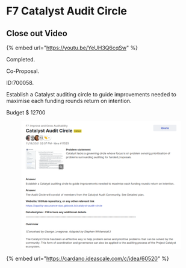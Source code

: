 # F7 Catalyst Audit Circle



## Close out Video

{% embed url="https://youtu.be/YeUH3Q6cqSw" %}

Completed.&#x20;

Co-Proposal.&#x20;

ID:700058.&#x20;

Establish a Catalyst auditing circle to guide improvements needed to maximise each funding rounds return on intention.&#x20;

Budget $ 12700

<figure><img src="../../.gitbook/assets/Screenshot from 2023-05-09 15-32-14.png" alt=""><figcaption></figcaption></figure>

{% embed url="https://cardano.ideascale.com/c/idea/60520" %}
